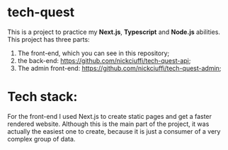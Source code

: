 # tech-quest

This is a project to practice my **Next.js**, **Typescript** and **Node.js** abilities. <br>
This project has three parts: <br>
1. The front-end, which you can see in this repository;
2. the back-end: https://github.com/nickciuffi/tech-quest-api;
3. The admin front-end: https://github.com/nickciuffi/tech-quest-admin;

# Tech stack:

For the front-end I used Next.js to create static pages and get a faster rendered website.
Although this is the main part of the project, it was actually the easiest one to create, because it is just a consumer of a very complex group of data.
